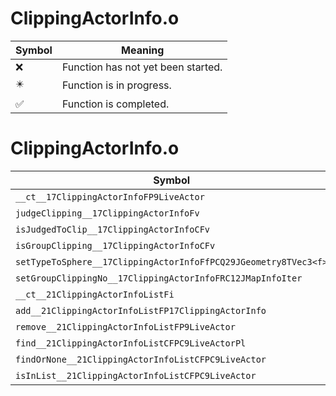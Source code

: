 # ClippingActorInfo.o
| Symbol | Meaning 
| ------------- | ------------- 
| :x: | Function has not yet been started. 
| :eight_pointed_black_star: | Function is in progress. 
| :white_check_mark: | Function is completed. 


# ClippingActorInfo.o
| Symbol | Decompiled? |
| ------------- | ------------- |
| `__ct__17ClippingActorInfoFP9LiveActor` | :white_check_mark: |
| `judgeClipping__17ClippingActorInfoFv` | :white_check_mark: |
| `isJudgedToClip__17ClippingActorInfoCFv` | :white_check_mark: |
| `isGroupClipping__17ClippingActorInfoCFv` | :white_check_mark: |
| `setTypeToSphere__17ClippingActorInfoFfPCQ29JGeometry8TVec3<f>` | :white_check_mark: |
| `setGroupClippingNo__17ClippingActorInfoFRC12JMapInfoIter` | :x: |
| `__ct__21ClippingActorInfoListFi` | :white_check_mark: |
| `add__21ClippingActorInfoListFP17ClippingActorInfo` | :white_check_mark: |
| `remove__21ClippingActorInfoListFP9LiveActor` | :x: |
| `find__21ClippingActorInfoListCFPC9LiveActorPl` | :white_check_mark: |
| `findOrNone__21ClippingActorInfoListCFPC9LiveActor` | :x: |
| `isInList__21ClippingActorInfoListCFPC9LiveActor` | :white_check_mark: |
